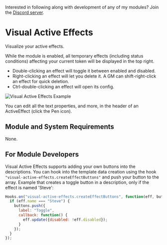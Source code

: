 Interested in following along with development of any of my modules? Join the [Discord server](https://discord.gg/QAG8eWABGT).

# Visual Active Effects
Visualize your active effects.

While the module is enabled, all temporary effects (including status conditions) affecting your current token will be displayed in the top right.
* Double-clicking an effect will toggle it between enabled and disabled.
* Right-clicking an effect will let you delete it. A GM can shift-right-click an effect for quick deletion.
* Ctrl-double-clicking an effect will open its config.

![Visual Active Effects Example](https://i.imgur.com/s3S9AHM.png)

You can edit all the text properties, and more, in the header of an ActiveEffect (click the Pen icon).

## Module and System Requirements
None.

## For Module Developers
Visual Active Effects supports adding your own buttons into the descriptions. You can hook into the template data creation using the hook `"visual-active-effects.createEffectButtons"` and push your button to the array. Example that creates a toggle button in a description, only if the effect is named 'Steve':
```js
Hooks.on("visual-active-effects.createEffectButtons", function(eff, buttons) {
  if (eff.name === "Steve") {
    buttons.push({
      label: "Toggle",
      callback: function() {
        eff.update({disabled: !eff.disabled});
      }
    });
  }
});
```
